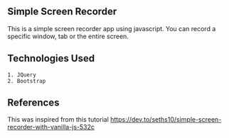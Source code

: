 ## Simple Screen Recorder
This is a simple screen recorder app using javascript. You can record a specific window, tab or the entire screen.
## Technologies Used
    1. JQuery
    2. Bootstrap

## References
This was inspired from this tutorial https://dev.to/seths10/simple-screen-recorder-with-vanilla-js-532c
